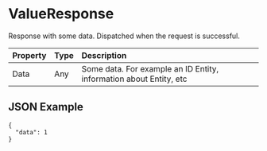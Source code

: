 # ValueResponse

Response with some data. Dispatched when the request is successful.

| Property | Type | Description                                                        |
| :------- | :--- | :----------------------------------------------------------------- |
| Data     | Any  | Some data. For example an ID Entity, information about Entity, etc |

## JSON Example

```
{
  "data": 1
}
```
